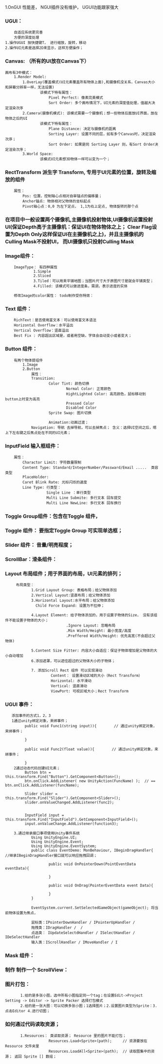 1.OnGUI 性能差，  NGUI插件没有维护，  UGUI功能跟家强大

### UGUI：
        自适应系统更完善
        方便的深度处理
    1.操作UGUI 按快捷键T， 进行缩放，旋转，移动
    2.操作UI元素是选择2D来显示，这样方便操作；
     
### Canvas:     （所有的UI放在Canvas下）
    画布有3中模式：
        1.Render Model: 
            1.OverLay(覆盖模式(UI元素覆盖所有物体上面),和摄像机没关系，Canvas大小和屏幕分辨率一样，无法设置)
                    该模式下特有属性：
                        Pixel Perfect: 像素完美模式
                        Sort Order: 多个画布情况下，UI元素的深度值处理，值越大决定渲染次序
            2.Camera(摄像机模式): 该模式需要一个摄像机；想一些物体后面放UI界面，放在物体之后的UI
                    该模式下特有属性：
                        Plane Distance: 决定与摄像机的距离
                        Sorting Layer: 设置不同的层，如有多个Canvas时，决定渲染次序；
                        Sort Order: 如果是同 Sorting Layer 则，有Sort Order决定渲染次序；
            3.World Space:
                    该模式UI元素想3D物体一样可以变为一个；



### RectTransform 派生字 Transform, 专用于UI元素的位置，旋转及缩放的组件
        属性：
            Pos: 位置，控制轴心点相对自审锚点的偏移量；
            Anchor锚点: 物体相对父物体的坐标起点
            Pivot轴心点：0,0 为左下定点， 1,1为右上定点, 物体旋转的那个点


### 在项目中一般设置两个摄像机,主摄像机投射物体,UI摄像机设置投射UI(保证Depth高于主摄像机：保证UI在物体物体之上； Clear Flag设置为Depth Only这样保证UI在主摄像机之上)，并且主摄像机的Culling Mask不投射UI， 而UI摄像机只投射Culling Mask
    

### Image组件： 
        ImageType： 有四种属性
                 1.Simple
                 2.Sliced
                 3.Tiled：可以用来平铺地图；当图片尺寸大于原图尺寸是就会平铺类型；
                 4.Filled: 该模式可以做进度条，需调，表示进度的实体

        修改Image的color属性： todo制作受伤特效：

### Text 组件：
        RichText：是否使用富文本：可以使用富文本语法
        Horizontal Overflow：水平溢出
        Vertical Overflow：竖直溢出
        Best Fix : 内容超出区域是，或者用空缺，字体会自动变小或者变大；

### Button 组件：
        有两个物体提组件
            1.Image
            2.Button
                属性：
                Transition: 
                        Color Tint: 颜色切换
                                Normal Color: 正常颜色
                                HightLighted Color: 高亮颜色，鼠标移动到button上时变为高亮
                                Pressed Color
                                Disabled Color
                        Sprite Swap: 图片切换

                        Animation:动画过渡；
                Navigation: 导航 去掉导航，可以去掉焦点； 含义：选择UI空间之后，嗯上下左右键之后焦点处在不同的UI元素；

### InputField 输入框组件：
        属性：
            Charactor Limit: 字符数量限制
            Content Type: Standard/IntegerNumber/Passward/Email .....  类容类型
            PlaceHolder: 
            Caret Blink Rate: 光标闪烁的速度
            Line Type: 行类型： 
                       Single Line ：单行类型
                       Multi Line Submite: 多行文本 回车提交
                       Multi Line NewLine: 多行文本 回车换行


### Toggle Group组件：包含在Toggle 组件， 
### Toggle 组件：  要指定Toggle Group 可实现单选框；


### Slider 组件： 音量/明亮程度；

### ScrollBar：滑条组件：

### Layout 布局组件；用于界面的布局，UI元素的排列；
         布局类型：
                1.Grid Layout Group: 表格布局；给父物体添加 
                2.Vertical Layout:竖直布局；给父物体添加
                3.Horizontal Layout:水平布局；给父物体添加
                  Child Force Expand: 设置为不拉伸；
                
                4.Layout Element: 给子物体添加的，用于设置子物体的Size， 没有该组件不能设置子物体的大小；
                                .Ignore Layout: 忽略布局
                                .Min Width/Height: 最小宽度/高度
                                .Preffered Width/Height: 优先高宽(不会超过父物体)

                5.Content Size Fitter: 内容大小自适应：保证子物体增加是父物体的大小自动增加
                6.添加遮罩，可以遮住超过的父物体大小的子物体；

                7. 添加Scroll Rect 组件 可以实现滑动
                         Content： 设置滑动区域的大小（Rect Transform）
                         Horizontal: 水平滑动
                         Vertical: 竖直滑动
                         ViewPort: 可视区域大小；Rect Transform



### UGUI 事件：
       添加事件的方式1，2，3
       1通过unity绑定对象，来绑事件；
             public void Func1(string input)){        // 通过unity绑定对象，来绑事件；

             }  

             public void Func2(float value)){        // 通过unity绑定对象，来绑事件；

             }  
        2通过动态代码创建UI元素；
             Button btn = this.transform.Find("Button").GetComponent<Button>();
             btn.onClick.AddListener( new UnityAction(FuncName) );  // == btn.onClick.AddListener(funcName);

             Slider slider = this.transform.Find("Slider").GetComponent<Slider>();
             slider.onValueChanged.AddListener(func2);


             InputField input = this.transform.Find("InputField").GetComponent<InputField>();
             input.onValueChange.AddListener(function3);

        3.通过继承接口事项使用Unity事件系统 
                Using UnityEngine.UI;
                Using UnityEngine.Event;
                Using UnityEngine.EventSystem;
                public class EventDemo: MonBehaviour, IBeginDragHandler{                //继承IBeginDragHandler接口就可以响应拖拽回调；

                        public void OnPointerDown(PointEventData eventData){

                        }

                        public void OnDrag(PointerEventData event Data){

                        }
                }

                EventSystem.current.SetSelectedGameObject(gameObject); 将当前物体设置为焦点，
        
                鼠标类：IPointerDownHandler / IPointerUpHandler / 
                拖拽类：IDragHandler /  /
                点选类： IUpdateSelectdHandler / ISelectHandler / IDeSelectHandler
                输入类：IScrollHandler / IMoveHandler / I


### Mask 组件： 

### 制作 制作一个 ScrollView：



### 图片打包：
           1.给的是多张小图，选中所有小图指定同一个tag；在设置Edit->Project Setting -> Editor -> Sprite Packer 选择打包模式
           2.给的是一张大图：可以切换多张小图；1选择图片；2.设置图片类型为Sprite：3.点击Editor 4.进行切图；
                


### 如何通过代码读取资源；
           1.Resources： 类读取资源； Resource 里的图片不能打包；
                        Resources.Load<Sprite>(path);     // 资源要放在Resource 文件夹里 
                        Resources.LoadAll<Sprite>(path);  // 读取图集中的资源； 返回 Sprite [] 数组；
